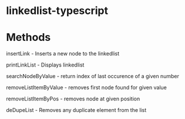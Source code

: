 # linkedlist-typescript

# Methods

insertLink - Inserts a new node to the linkedlist

printLinkList - Displays linkedlist

searchNodeByValue - return index of last occurence of a given number

removeListItemByValue - removes first node found for given value 

removeListItemByPos - removes node at given position

deDupeList - Removes any duplicate element from the list


